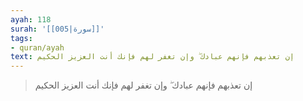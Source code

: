 ```yaml
---
ayah: 118
surah: '[[005|سورة]]'
tags:
- quran/ayah
text: إن تعذبهم فإنهم عبادك ۖ وإن تغفر لهم فإنك أنت العزيز الحكيم
---
```

> إن تعذبهم فإنهم عبادك ۖ وإن تغفر لهم فإنك أنت العزيز الحكيم
